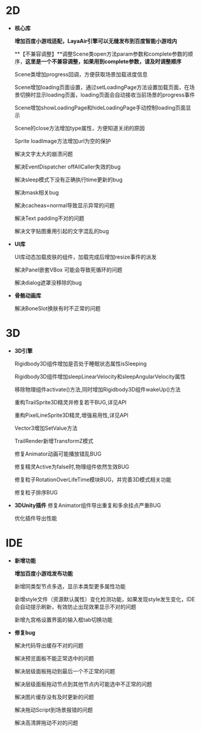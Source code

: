 # 2D

- **核心库**

  **增加百度小游戏适配，LayaAir引擎可以无缝发布到百度智能小游戏内**

  **【不兼容调整】**调整Scene类open方法param参数和complete参数的顺序，**这里是一个不兼容调整，如果用到complete参数，请及时调整顺序**

  Scene类增加progress回调，方便获取场景加载进度信息

  Scene增加loading页面设置，通过setLoadingPage方法设置加载页面，在场景切换时显示loading页面，loading页面会自动接收当前场景的progress事件

  Scene增加showLoadingPage和hideLoadingPage手动控制loading页面显示

  Scene的close方法增加type属性，方便知道关闭的原因

  Sprite loadImage方法增加url为空的保护

  解决文字太大的崩溃问题

  解决EventDispatcher offAllCaller失效的bug

  解决sleep模式下没有正确执行time更新的bug

  解决mask相关bug

  解决cacheas=normal导致显示异常的问题

  解决Text padding不对的问题

  解决文字贴图重用引起的文字混乱的bug

 - **UI库**

   UI库动态加载皮肤的组件，加载完成后增加resize事件的派发

   解决Panel嵌套VBox 可能会导致死循环的问题

   解决dialog遮罩没移除的bug

 - **骨骼动画库**

   解决BoneSlot换肤有时不正常的问题



# 3D

- **3D引擎**

  Rigidbody3D组件增加是否处于睡眠状态属性isSleeping

  Rigidbody3D组件增加sleepLinearVelocity和sleepAngularVelocity属性

  移除物理组件activate()方法,同时增加Rigidbody3D组件wakeUp()方法

  重构TrailSprite3D精灵并修复若干BUG,详见API

  重构PixelLineSprite3D精灵,增强易用性,详见API

  Vector3增加SetValue方法

  TrailRender新增TransformZ模式

  修复Animator动画可能播放错乱BUG

  修复精灵Active为false时,物理组件依然生效BUG

  修复粒子RotationOverLifeTime模块BUG，并完善3D模式相关功能

  修复粒子排序BUG

- **3DUnity插件**
  修复Animator组件导出重复和多余挂点严重BUG

  优化插件导出性能



# IDE

- **新增功能**

  **增加百度小游戏发布功能**

  新增同类型节点多选，显示本类型更多属性功能

  新增style文件（资源默认属性）变化检测功能，如果发现style发生变化，IDE会自动提示刷新，有效防止出现效果显示不对的问题

  新增九宫格设置界面的输入框tab切换功能

- **修复bug**

  解决代码导出缓存不对的问题

  解决预览面板不能正常选中的问题

  解决层级面板拖动到最后一个不正常的问题

  解决层级面板拖动节点到其他节点内可能选中不正常的问题

  解决图片缓存没有及时更新的问题

  解决拖动Script到场景报错的问题

  解决高清屏拖动不对的问题
